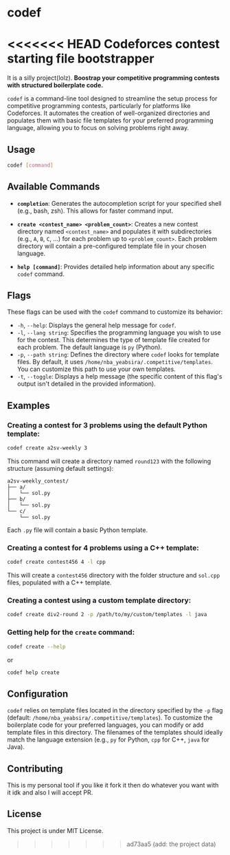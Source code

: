 # codef
<<<<<<< HEAD
Codeforces contest starting file bootstrapper
=======

It is a silly project(lolz).
**Boostrap your competitive programming contests with structured boilerplate code.**

`codef` is a command-line tool designed to streamline the setup process for competitive programming contests, particularly for platforms like Codeforces. It automates the creation of well-organized directories and populates them with basic file templates for your preferred programming language, allowing you to focus on solving problems right away.

## Usage

``` bash
codef [command]
```

## Available Commands

* **`completion`**: Generates the autocompletion script for your specified shell (e.g., bash, zsh). This allows for faster command input.

* **`create <contest_name> <problem_count>`**: Creates a new contest directory named `<contest_name>` and populates it with subdirectories (e.g., `A`, `B`, `C`, ...) for each problem up to `<problem_count>`. Each problem directory will contain a pre-configured template file in your chosen language.

* **`help [command]`**: Provides detailed help information about any specific `codef` command.

## Flags

These flags can be used with the `codef` command to customize its behavior:

* `-h`, `--help`: Displays the general help message for `codef`.
* `-l`, `--lang string`: Specifies the programming language you wish to use for the contest. This determines the type of template file created for each problem. The default language is `py` (Python).
* `-p`, `--path string`: Defines the directory where `codef` looks for template files. By default, it uses `/home/nba_yeabsira/.competitive/templates`. You can customize this path to use your own templates.
* `-t`, `--toggle`: Displays a help message (the specific content of this flag's output isn't detailed in the provided information).

## Examples

### Creating a contest for 3 problems using the default Python template:

```bash
codef create a2sv-weekly 3
```

This command will create a directory named `round123` with the following structure (assuming default settings):

```
a2sv-weekly_contest/
├── a/
│   └── sol.py
├── b/
│   └── sol.py
└── c/
    └── sol.py
```

Each `.py` file will contain a basic Python template. 

### Creating a contest for 4 problems using a C++ template:

```bash
codef create contest456 4 -l cpp
```

This will create a `contest456` directory with the folder structure and `sol.cpp` files, populated with a C++ template.

### Creating a contest using a custom template directory:

```bash
codef create div2-round 2 -p /path/to/my/custom/templates -l java
```

### Getting help for the `create` command:

```bash
codef create --help
```

or

```bash
codef help create
```

## Configuration

`codef` relies on template files located in the directory specified by the `-p` flag (default: `/home/nba_yeabsira/.competitive/templates`). To customize the boilerplate code for your preferred languages, you can modify or add template files in this directory. The filenames of the templates should ideally match the language extension (e.g., `py` for Python, `cpp` for C++, `java` for Java).

## Contributing

This is my personal tool if you like it fork it then do whatever you want with it idk and also I will accept PR. 

## License

This project is under MIT License.

>>>>>>> ad73aa5 (add: the project data)
